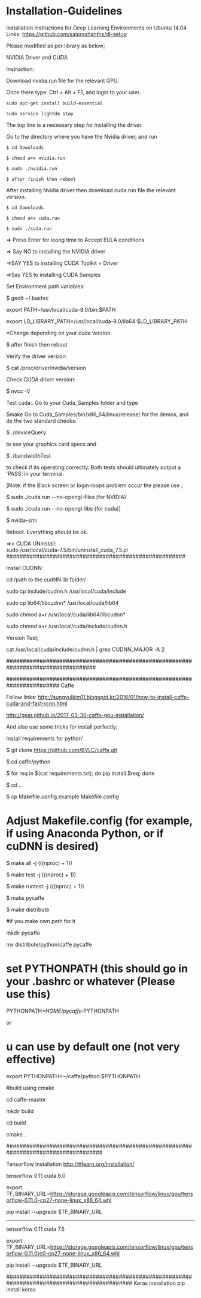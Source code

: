 # Installation-Guidelines
Installation instructions for Deep Learning Environments on Ubuntu 14.04
Links:
https://github.com/saiprashanths/dl-setup

Please modified as per library as below;

NVIDIA Driver and CUDA

Instruction:

Download nvidia.run file for the relevant GPU.

Once there type: Ctrl + Alt + F1, and login to your user.

	sudo apt-get install build-essential

	sudo service lightdm stop 

The top line is a necessary step for installing the driver.
        
Go to the directory where you have the Nvidia driver, and run

	$ cd Downloads
        
	$ chmod a+x nvidia.run
        
	$ sudo ./nvidia.run
        
	$ after finish then reboot 
        
After installing Nvidia driver then download cuda.run file the relevant version.

	$ cd Downloads
        
	$ chmod a+x cuda.run 
        
	$ sudo ./cuda.run 
        
=> Press Enter for loong time to Accept EULA conditions

=> Say NO to installing the NVIDIA driver

=>SAY YES to installing CUDA Toolkit + Driver

=>Say YES to installing CUDA Samples

Set Environment path variables:

$ gedit ~/.bashrc

export PATH=/usr/local/cuda-8.0/bin:$PATH

export LD_LIBRARY_PATH=/usr/local/cuda-8.0/lib64:$LD_LIBRARY_PATH

*Change depending on your cuda version.

$ after finish then reboot 

Verify the driver version:

$ cat /proc/driver/nvidia/version

Check CUDA driver version:

$ nvcc -V

Test cuda:. Go to your Cuda_Samples folder and type 

$make
Go to Cuda_Samples/bin/x86_64/linux/release/ for the demos, and do the two standard checks:

$ ./deviceQuery

to see your graphics card specs and

$ ./bandwidthTest

to check if its operating correctly. Both tests should ultimately output a 'PASS' in your terminal.

[Note: if the Black screen or  login-loops  problem occur the please use ;

$ sudo ./cuda.run --no-opengl-files (for NVIDIA)

$ sudo ./cuda.run --no-opengl-libs (for cuda)]


$ nvidia-smi


Reboot. Everything should be ok. 


⇒> CUDA UNinstall:  
sudo /usr/local/cuda-7.5/bin/uninstall_cuda_7.5.pl
######################################################


Install CUDNN:

cd   /path to the cudNN lib folder/

sudo cp include/cudnn.h /usr/local/cuda/include

sudo cp lib64/libcudnn* /usr/local/cuda/lib64

sudo chmod a+r /usr/local/cuda/lib64/libcudnn*

sudo chmod a+r /usr/local/cuda/include/cudnn.h


Version Test;

cat /usr/local/cuda/include/cudnn.h | grep CUDNN_MAJOR -A 2


###################################################################################

########################################################################
 Caffe
 

Follow links:
http://sungyulkim11.blogspot.kr/2016/01/how-to-install-caffe-cuda-and-fast-rcnn.html

http://gear.github.io/2017-03-30-caffe-gpu-installation/


And also use some tricks for install perfectly;

Install requirements for python’

$ git clone https://github.com/BVLC/caffe.git

$ cd caffe/python

$ for req in $(cat requirements.txt); do pip install $req; done

$ cd ..

$ cp Makefile.config.example Makefile.config

# Adjust Makefile.config (for example, if using Anaconda Python, or if cuDNN is desired)

$ make all -j $(($(nproc) + 1))

$ make test -j $(($(nproc) + 1))

$ make runtest -j $(($(nproc) + 1))

$ make pycaffe

$ make distribute

#if you make own path for it

mkdir pycaffe

mv distribute/python/caffe pycaffe

# set PYTHONPATH (this should go in your .bashrc or whatever (Please use this)

PYTHONPATH=${HOME}/pycaffe:$PYTHONPATH

or

# u can use by default one (not very effective)

export PYTHONPATH=~/caffe/python:$PYTHONPATH

#build using cmake

cd caffe-master

mkdir build

cd build

cmake ..

#####################################################################################

Tensorflow installation
http://tflearn.org/installation/


tensorflow 0.11 cuda 8.0


export TF_BINARY_URL=https://storage.googleapis.com/tensorflow/linux/gpu/tensorflow-0.11.0-cp27-none-linux_x86_64.whl


pip install --upgrade $TF_BINARY_URL


----------------------------------


tensorflow 0.11 cuda 7.5


export TF_BINARY_URL=https://storage.googleapis.com/tensorflow/linux/gpu/tensorflow-0.11.0rc0-cp27-none-linux_x86_64.whl

pip install --upgrade $TF_BINARY_URL


##############################################################################################
Keras installation
	pip install keras






